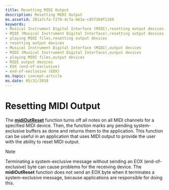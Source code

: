```yaml
---
title: Resetting MIDI Output
description: Resetting MIDI Output
ms.assetid: 281a7cfa-f274-4c7a-b63a-c0573b9f1169
keywords:
- Musical Instrument Digital Interface (MIDI),resetting output devices
- MIDI (Musical Instrument Digital Interface),resetting output devices
- playing MIDI files,resetting output devices
- resetting output devices
- Musical Instrument Digital Interface (MIDI),output devices
- MIDI (Musical Instrument Digital Interface),output devices
- playing MIDI files,output devices
- MIDI output devices
- EOX (end-of-exclusive)
- end-of-exclusive (EOX)
ms.topic: concept-article
ms.date: 05/31/2018
---
```


# Resetting MIDI Output

The [**midiOutReset**](/windows/win32/api/mmeapi/nf-mmeapi-midioutreset) function turns off all notes on all MIDI channels for a specified MIDI device. Then, the function marks any pending system-exclusive buffers as done and returns them to the application. This function can be useful in an application that uses MIDI output to provide the user with the ability to reset MIDI output.

> [!Note]  
> Terminating a system-exclusive message without sending an EOX (end-of-exclusive) byte can cause problems for the receiving device. The **midiOutReset** function does not send an EOX byte when it terminates a system-exclusive message, because applications are responsible for doing this.

 

 

 
